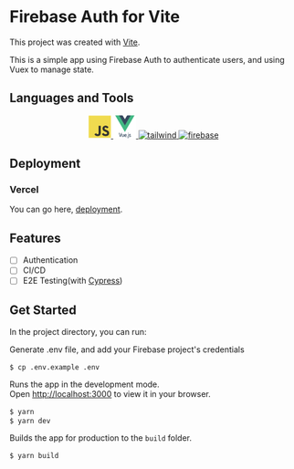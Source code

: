 # Firebase Auth for Vite

This project was created with [Vite](https://vitejs.dev/).

This is a simple app using Firebase Auth to authenticate users, and using Vuex to manage state.

## Languages and Tools

<div align="center">
  <a href="https://developer.mozilla.org/en-US/docs/Web/JavaScript" target="_blank" rel="noreferrer"> 
    <img src="https://raw.githubusercontent.com/devicons/devicon/master/icons/javascript/javascript-original.svg" alt="javascript" width="40" height="40"/> 
  </a>
  <a href="https://vuejs.org/" target="_blank" rel="noreferrer"> 
    <img src="https://raw.githubusercontent.com/devicons/devicon/master/icons/vuejs/vuejs-original-wordmark.svg" alt="vuejs" width="40" height="40"/> 
  </a>
  <a href="https://tailwindcss.com/" target="_blank" rel="noreferrer"> 
    <img src="https://www.vectorlogo.zone/logos/tailwindcss/tailwindcss-icon.svg" alt="tailwind" width="40" height="40"/> 
  </a>
  <a href="https://firebase.google.com/" target="_blank" rel="noreferrer"> 
    <img src="https://www.vectorlogo.zone/logos/firebase/firebase-icon.svg" alt="firebase" width="40" height="40"/> 
  </a>
</div>

## Deployment

### Vercel
You can go here, [deployment](https://firebase-auth-vite.vercel.app/).

## Features
- [ ] Authentication
- [ ] CI/CD
- [ ] E2E Testing(with [Cypress](https://www.cypress.io/))

## Get Started

In the project directory, you can run:

Generate .env file, and add your Firebase project's credentials
```
$ cp .env.example .env
```

Runs the app in the development mode.\
Open [http://localhost:3000](http://localhost:3000) to view it in your browser.
```
$ yarn
$ yarn dev
```
Builds the app for production to the `build` folder.
```
$ yarn build
```
